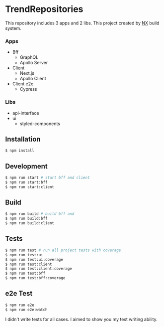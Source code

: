 # TrendRepositories

This repository includes 3 apps and 2 libs. This project created by [NX](https://nx.dev/) build system.

### Apps

- Bff 
  - GraphQL
  - Apollo Server
- Client
  - Next.js
  - Apollo Client
- Client e2e
  - Cypress

### Libs

- api-interface
- ui
  - styled-components

## Installation

```bash
$ npm install
```

## Development
```bash
$ npm run start # start bff and client
$ npm run start:bff
$ npm run start:client
```

## Build
```bash
$ npm run build # build bff and
$ npm run build:bff
$ npm run build:client
```

## Tests
```sh
$ npm run test # run all project tests with coverage
$ npm run test:ui
$ npm run test:ui:coverage
$ npm run test:client
$ npm run test:client:coverage
$ npm run test:bff
$ npm run test:bff:coverage
```

## e2e Test
```sh
$ npm run e2e
$ npm run e2e:watch
```

I didn't write tests for all cases. I aimed to show you my test writing ability. 
